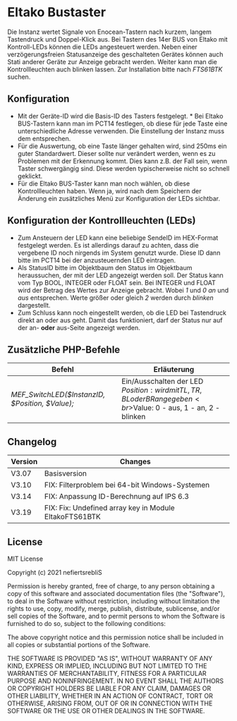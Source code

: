 # Eltako Bustaster

Die Instanz wertet Signale von Enocean-Tastern nach kurzem, langem Tastendruck und Doppel-Klick aus. Bei Tastern des 14er BUS von Eltako  mit Kontroll-LEDs  können die LEDs angesteuert werden. Neben einer verzögerungsfreien Statusanzeige des geschalteten Gerätes können auch Stati anderer Geräte zur Anzeige gebracht werden. Weiter kann man die Kontrollleuchten auch blinken lassen. Zur Installation bitte nach *FTS61BTK* suchen.

## Konfiguration

* Mit der Geräte-ID wird die Basis-ID des Tasters festgelegt. * Bei Eltako BUS-Tastern kann man im PCT14 festlegen, ob diese für jede Taste eine unterschiedliche Adresse verwenden. Die Einstellung der Instanz muss dem entsprechen.
* Für die Auswertung, ob eine Taste länger gehalten wird, sind 250ms ein guter Standardwert. Dieser sollte nur verändert werden, wenn es zu Problemen mit der Erkennung kommt. Dies kann z.B. der Fall sein, wenn Taster schwergängig sind. Diese werden typischerweise nicht so schnell geklickt.
* Für die Eltako BUS-Taster kann man noch wählen, ob diese Kontrollleuchten haben. Wenn ja, wird nach dem Speichern der Änderung ein zusätzliches Menü zur Konfiguration der LEDs sichtbar.

## Konfiguration der Kontrollleuchten (LEDs)

* Zum Ansteuern der LED kann eine beliebige SendeID im HEX-Format festgelegt werden. Es ist allerdings darauf zu achten, dass die vergebene ID noch nirgends im System genutzt wurde. Diese ID dann bitte im PCT14 bei der anzusteuernden LED eintragen.
* Als StatusID bitte im Objektbaum den Status im Objektbaum heraussuchen, der mit der LED angezeigt werden soll. Der Status kann vom Typ BOOL, INTEGER oder FLOAT sein. Bei INTEGER und FLOAT wird der Betrag des Wertes zur Anzeige gebracht. Wobei *1* und *0* *an* und *aus* entsprechen. Werte größer oder gleich *2* werden durch *blinken* dargestellt.
* Zum Schluss kann noch eingestellt werden, ob die LED bei Tastendruck direkt an oder aus geht. Damit das funktioniert, darf der Status nur auf der an- **oder** aus-Seite angezeigt werden.

## Zusätzliche PHP-Befehle

| Befehl                                          | Erläuterung	          |
| ------------------------------------------------|-----------------------|
| *MEF_SwitchLED($InstanzID, $Position, $Value);* | Ein/Ausschalten der LED <br> $Position: wird mit TL, TR, BL oder BR angegeben<br>$Value: 0 - aus, 1 - an, 2 - blinken |

## Changelog

| Version | Changes								                    |
| --------|---------------------------------------------------------|
| V3.07   | Basisversion						                    |
| V3.10   | FIX: Filterproblem bei 64-bit Windows-Systemen	        |
| V3.14   | FIX: Anpassung ID-Berechnung auf IPS 6.3                |
| V3.19   | FIX: Fix: Undefined array key in Module EltakoFTS61BTK  |

## License

MIT License

Copyright (c) 2021 nefiertsrebliS

Permission is hereby granted, free of charge, to any person obtaining a copy
of this software and associated documentation files (the "Software"), to deal
in the Software without restriction, including without limitation the rights
to use, copy, modify, merge, publish, distribute, sublicense, and/or sell
copies of the Software, and to permit persons to whom the Software is
furnished to do so, subject to the following conditions:

The above copyright notice and this permission notice shall be included in all
copies or substantial portions of the Software.

THE SOFTWARE IS PROVIDED "AS IS", WITHOUT WARRANTY OF ANY KIND, EXPRESS OR
IMPLIED, INCLUDING BUT NOT LIMITED TO THE WARRANTIES OF MERCHANTABILITY,
FITNESS FOR A PARTICULAR PURPOSE AND NONINFRINGEMENT. IN NO EVENT SHALL THE
AUTHORS OR COPYRIGHT HOLDERS BE LIABLE FOR ANY CLAIM, DAMAGES OR OTHER
LIABILITY, WHETHER IN AN ACTION OF CONTRACT, TORT OR OTHERWISE, ARISING FROM,
OUT OF OR IN CONNECTION WITH THE SOFTWARE OR THE USE OR OTHER DEALINGS IN THE
SOFTWARE.
